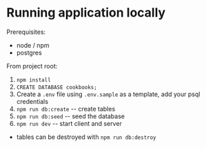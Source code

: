 # Running application locally

Prerequisites:
- node / npm
- postgres

From project root:

1. `npm install`
2. `CREATE DATABASE cookbooks;`
3. Create a `.env` file using `.env.sample` as a template, add your psql credentials
5. `npm run db:create` -- create tables
6. `npm run db:seed` -- seed the database
7. `npm run dev` -- start client and server

* tables can be destroyed with `npm run db:destroy`